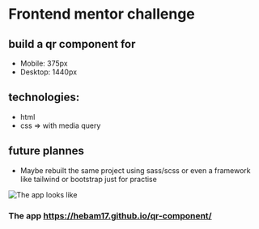 # Frontend mentor challenge

## build a qr component for

- Mobile: 375px
- Desktop: 1440px

## technologies:

- html
- css => with media query

## future plannes

- Maybe rebuilt the same project using sass/scss or even a framework like
  tailwind or bootstrap just for practise

![The app looks like](./design/desktop-design.jpg)

### The app https://hebam17.github.io/qr-component/
